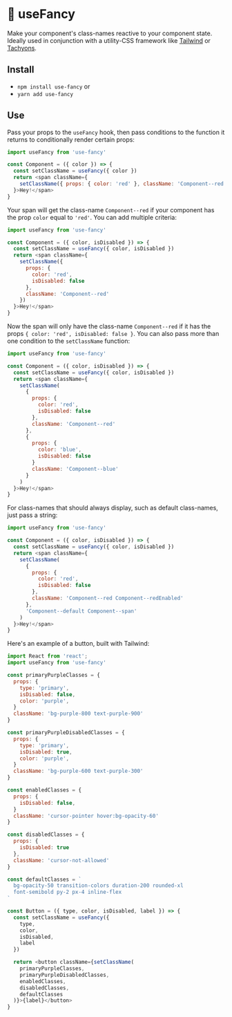 # 🎨 useFancy 

Make your component's class-names reactive to your component state. Ideally used in conjunction with a utility-CSS framework like [Tailwind](https://tailwindcss.com/) or [Tachyons](https://tachyons.io/).

## Install

- `npm install use-fancy` or
- `yarn add use-fancy`

## Use

Pass your props to the `useFancy` hook, then pass conditions to the function it returns to conditionally render certain props:

```javascript
import useFancy from 'use-fancy'

const Component = ({ color }) => {
  const setClassName = useFancy({ color })
  return <span className={
    setClassName({ props: { color: 'red' }, className: 'Component--red' })
  }>Hey!</span>
}
```

Your span will get the class-name `Component--red` if your component has the prop `color` equal to `'red'`. You can add multiple criteria:

```javascript
import useFancy from 'use-fancy'

const Component = ({ color, isDisabled }) => {
  const setClassName = useFancy({ color, isDisabled })
  return <span className={
    setClassName({
      props: {
        color: 'red',
        isDisabled: false
      },
      className: 'Component--red'
    })
  }>Hey!</span>
}
```

Now the span will only have the class-name `Component--red` if it has the props `{ color: 'red', isDisabled: false }`. You can also pass more than one condition to the `setClassName` function:

```javascript
import useFancy from 'use-fancy'

const Component = ({ color, isDisabled }) => {
  const setClassName = useFancy({ color, isDisabled })
  return <span className={
    setClassName(
      {
        props: {
          color: 'red',
          isDisabled: false
        },
        className: 'Component--red'
      },
      {
        props: {
          color: 'blue',
          isDisabled: false
        }
        className: 'Component--blue'
      }
    )
  }>Hey!</span>
}

```

For class-names that should always display, such as default class-names, just pass a string:

```javascript
import useFancy from 'use-fancy'

const Component = ({ color, isDisabled }) => {
  const setClassName = useFancy({ color, isDisabled })
  return <span className={
    setClassName(
      {
        props: {
          color: 'red',
          isDisabled: false
        },
        className: 'Component--red Component--redEnabled'
      },
      'Component--default Component--span'
    )
  }>Hey!</span>
}
```

Here's an example of a button, built with Tailwind:

```javascript
import React from 'react';
import useFancy from 'use-fancy'

const primaryPurpleClasses = {
  props: {
    type: 'primary',
    isDisabled: false,
    color: 'purple',
  }
  className: 'bg-purple-800 text-purple-900'
}

const primaryPurpleDisabledClasses = {
  props: {
    type: 'primary',
    isDisabled: true,
    color: 'purple',
  }
  className: 'bg-purple-600 text-purple-300'
}

const enabledClasses = {
  props: { 
    isDisabled: false,
  }
  className: 'cursor-pointer hover:bg-opacity-60'
}

const disabledClasses = {
  props: {
    isDisabled: true
  },
  className: 'cursor-not-allowed'
}

const defaultClasses = `
  bg-opacity-50 transition-colors duration-200 rounded-xl
  font-semibold py-2 px-4 inline-flex
`

const Button = ({ type, color, isDisabled, label }) => {
  const setClassName = useFancy({
    type,
    color,
    isDisabled,
    label
  })

  return <button className={setClassName(
    primaryPurpleClasses,
    primaryPurpleDisabledClasses,
    enabledClasses,
    disabledClasses,
    defaultClasses
  )}>{label}</button>
}
```
